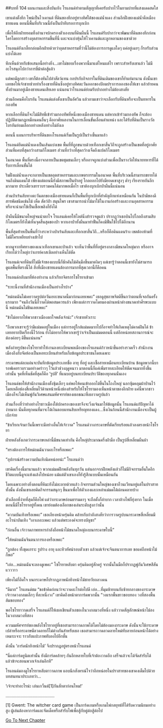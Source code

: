 ##บทที่ 104 แผนงานและสิ่งบันเทิง
โรแลนด์ทำตามสัญญาที่เคยรับปากไว้ในยามบ่ายที่แสงแดดสดใส


เขาแต่งตั้งทีก ไพน์เป็นไวเคานต์ ที่ดินของทีกอยู่ทางทิศใต้ของแม่น้ำแดง ส่วนอีกฝั่งของแม่น้ำคือเมืองชายแดน ตอนนี้พื้นที่บริเวณนี้ยังเป็นป่าทึบรอการบุกเบิก


เพื่อให้อีกฝ่ายยอมทิ้งอำนาจปกครองตัวเองบนที่ดินผืนนี้ โรแลนด์รับปากว่าจะพัฒนาที่ดินของทีกก่อนใครโดยการสร้างอุตสาหกรรมขึ้นที่นี่ และจะแบ่งหุ้นให้ไวเคานต์และลูกหลานของเขาด้วย


โรแลนด์ยังเกลี้ยกล่อมอีกฝ่ายด้วยว่าอุตสาหกรรมที่ว่านี้ไม่ต้องการการดูแลใดๆ แค่อยู่เฉยๆ ก็รอรับส่วนแบ่งได้เลย


ทีกเห็นด้วยกับข้อเสนอนี้อย่างยิ่ง...เขาไม่ชอบเรื่องพวกนี้มาแต่ไหนแต่ไร เพราะสำหรับเขาแล้ว ไม่มีอะไรสนุกไปกว่าการขี่ม้าต่อสู้แล้ว


แต่พอมีลูกสาว เขาก็ต้องหันไปล่าสัตว์แทน กอปรกับกิจการในที่ดินเดิมของเขาก็ย่ำแย่มานาน ดังนั้นเขาเลยขอให้เจ้าชายช่วยทำเรื่องขายที่ดินซึ่งอยู่ทางทิศตะวันออกของป้อมปราการลองซองให้เขา แล้วย้ายคนทั้งบ้านมาอยู่เมืองชายแดนเสียเลย แน่นอนว่าโรแลนด์ย่อมรับปากอย่างไม่ต้องสงสัย


ส่วนอีกคนคือไบรอัน โรแลนด์แต่งตั้งเขาเป็นอัศวิน แล้วถามเขาว่าจะเลือกรับที่ดินหรือจะเป็นทหารในกองทัพ


หากเลือกที่ดินก็จะไม่มีสิทธิ์เข้าร่วมกองทัพที่หนึ่งของเมืองชายแดน แต่หากเข้าร่วมกองทัพ ก็จะต้องปฏิบัติตามกฎเหมือนคนอื่นๆ คืออาศัยผลงานในการเลื่อนขั้นเลื่อนตำแหน่ง และได้รับที่ดินเป็นรางวัล ไบรอันย่อมเลือกอย่างหลังอย่างไม่ลังเล


ตอนนี้ แผนการบริหารที่ดินของโรแลนด์เริ่มเป็นรูปเป็นร่างขึ้นมาแล้ว


โรแลนด์ยึดแม่น้ำแดงเป็นเส้นแบ่งเขต พื้นที่ที่ถูกขนาบด้วยเทือกเขาสิ้นวิถีจะถูกสร้างเป็นเขตที่อยู่อาศัย ส่วนที่แคบที่สุดกว้างสามกิโลเมตร ส่วนที่กว้างที่สุดกว้างเจ็ดถึงแปดกิโลเมตร


ในอนาคต พื้นที่ตรงนี้อาจกลายเป็นเขตชุมชนเล็กๆ หรืออาจถูกแบ่งส่วนเพื่อเป็นรางวัลให้นายทหารที่ได้รับการเลื่อนขั้นได้


ริมฝั่งแม่น้ำแดงจะกลายเป็นเขตอุตสาหกรรมและเกษตรกรรมในอนาคต พื้นที่บริเวณนี้สามารถขยายได้จนถึงดินแดนใต้ เพียงแต่ตอนนี้ยังมีสภาพเป็นป่าอยู่ ไกลออกไปยังมียอดเขาสูงๆ ต่ำๆ เรียงรายกันอีกมากมาย ประเดี๋ยวเขารวบรวมคนได้มากพอเมื่อไร เขาต้องบุกเบิกป่าผืนนี้แน่นอน


ส่วนป่าเร้นลับทางตะวันตกของเมืองชายแดนก็เป็นพื้นที่บุกเบิกที่สำคัญอีกแห่งเหมือนกัน ในป่ามีของดีสารพัดชนิดเช่นไม้ เห็ด สัตว์ป่า สมุนไพร เขาสามารถนำไม้มาใช้ในงานก่อสร้างและงานอุตสาหกรรม หรือจะนำมาใช้เป็นเชื้อเพลิงก็ยังได้


ป่าผืนนี้มีขนาดใหญ่จนน่าตกใจ โรแลนด์เคยให้ไลต์นิ่งสำรวจดูแล้ว ปรากฏว่าเธอบินไปไกลถึงสามสิบกิโลเมตรก็ยังไม่เห็นจุดสิ้นสุดของป่า หากเอาป่าทั้งผืนมาทำฟืนก็คงมีฟืนใช้ไปได้อีกนาน


พื้นที่สุดท้ายเป็นพื้นที่ว่างระหว่างป่าเร้นลับและเทือกเขาสิ้นวิถี...หรือก็คือดินแดนร้าง เขตต้องห้ามที่ไม่มีใครเหยียบย่างเข้าไป


หากดูจากทิศทางของแนวเทือกเขาและป่าแล้ว จะเห็นว่าพื้นที่ที่อยู่ตรงกลางมีขนาดใหญ่มาก หรืออาจเรียกได้ว่าใหญ่กว่าเกรย์คาสเซิลอย่างเห็นได้ชัด


โรแลนด์เจอที่ดินที่ไม่มีเจ้าของแบบนี้ก็ชักคันไม้คันมือขึ้นมาตงิดๆ แต่เขารู้ว่าตอนนี้เขายังไม่สามารถดูแลพื้นที่ตรงนี้ได้ สิ่งที่เมืองชายแดนต้องการมากที่สุดเวลานี้ก็คือคน


โรแลนด์กลับมาที่ห้องทำงาน แล้วเรียกจิตรกรโซโรยาเข้ามา


“ระยะนี้งานที่สำนักงานเมืองเป็นอย่างไรบ้าง”


“หม่อมฉันไม่เคยวาดรูปต่อวันเยอะขนาดนี้มาก่อนเลยเพคะ” เธอดูสุขภาพจิตดีขึ้นกว่าตอนที่เจอกันครั้งแรกมาก “จนถึงวันนี้ก็วาดได้พอสมควรแล้ว เพียงแต่การวาดโดยมองผ่านหน้าต่างขนาดเท่าศีรษะแบบนี้ หม่อมฉันไม่ชินเลยเพคะ”


“ข้าไม่อยากให้พวกชาวเมืองตกใจพลังเจ้าน่ะ” เจ้าชายหัวเราะ


“ถึงพวกเขาจะรู้ว่ามีแม่มดอยู่ในเมือง แต่การอยู่ใกล้แม่มดมากไปก็อาจทำให้เกิดเหตุไม่คาดฝันได้ ข้าเลยอยากปิดเรื่องนี้ไว้ก่อน ยังไม่อยากให้พวกเขารู้ว่าเจ้าเป็นแม่มดตอนนี้ แต่อีกหน่อยสถานการณ์จะต้องค่อยๆ ดีขึ้นแน่นอน”


พลังถ่ายรูปของโซโรยาทำให้งานลงทะเบียนพลเมืองของโรแลนด์ก้าวหน้าขึ้นอย่างรวดเร็ว สำนักงานเมืองถึงกับจัดห้องเป็นหอทะเบียนสำหรับเก็บข้อมูลประชาชนโดยเฉพาะ


กระดาษแต่ละแผ่นจะบันทึกข้อมูลประเภทชื่อ อายุ ที่อยู่ และเชื้อสายเหมือนทะเบียนบ้าน ข้อมูลพวกนี้บารอฟเคยรวบรวมอย่างคร่าวๆ ไว้แล้วช่วงฤดูหนาว มาตอนนี้ก็แค่เพิ่มรายละเอียดให้ชัดเจนมากยิ่งขึ้นเท่านั้น จุดที่เห็นชัดที่สุดก็คือ ‘รูปสี’ ที่แนบอยู่บนทะเบียนประวัติของทุกคนนั่นเอง


โรแลนด์ขอให้สำนักงานเมืองตั้งซุ้มเล็กๆ แค่พอให้คนเข้าออกได้ขึ้นในโถงใหญ่ นอกซุ้มคลุมผ้าป่านไว้ โดยเหลือช่องสี่เหลี่ยมไว้ด้านหน้าหนึ่งช่องสำหรับให้โซโรยามองเห็นหน้าตาของอีกฝ่าย แค่นี้พวกชาวเมืองก็จะไม่เห็นพู่กันวิเศษแสนมหัศจรรย์ของเธอขณะที่เธอวาดรูปแล้ว


ส่วนเรื่องที่ว่าทำอย่างไรชาวเมืองใต้ปกครองของเขาจึงจะวิ่งแจ้นมาให้ข้อมูลนั้น โรแลนด์แก้ปัญหาได้ง่ายมาก นั่นคือทุกคนที่มาจะได้เงินตอบแทนสิบเหรียญทองแดง...ซึ่งเงินก้อนนี้สำนักงานเมืองจะเป็นผู้เบิกจ่าย


“ข้าเรียกเจ้ามาวันนี้เพราะมีอย่างอื่นให้เจ้าวาด” โรแลนด์วางกระดาษที่ตัดเรียบร้อยแล้วลงตรงหน้าโซโรยา


ฝ่ายหลังสังเกตว่ากระดาษเหล่านี้มีขนาดเท่ากัน คือใหญ่ประมาณครึ่งฝ่ามือ เป็นรูปสี่เหลี่ยมผืนผ้า


“ทรงต้องการให้หม่อมฉันวาดอะไรหรือเพคะ”


“อุปกรณ์สร้างความบันเทิงนิดหน่อยน่ะ” โรแลนด์ว่า


เขาคิดเรื่องนี้มานานแล้ว พวกแม่มดฝึกพลังกันทุกวัน แต่นอกจากฝึกพลังแล้วก็ไม่มีกิจกรรมอื่นใดอีก ชีวิตแบบนี้ดูจะแห้งแล้งไปหน่อย แม้แต่ตัวเขาเองก็ยังรู้สึกแบบนั้นเหมือนกัน


โดยเฉพาะอย่างยิ่งตอนที่หิมะยังไม่ละลายด้วยแล้ว กิจกรรมส่วนใหญ่ของเขาก็วนเวียนอยู่แต่ในปราสาททั้งนั้น ดังนั้นเขาเลยคิดกิจกรรมสนุกๆ ขึ้นมาเพื่อให้ตัวเองและเหล่าแม่มดได้ผ่อนคลายบ้าง


ตัวเลือกที่ง่ายที่สุดก็คือไพ่ แต่ว่ากระดาษอ่อนธรรมดาๆ จะถือตั้งก็ลำบาก เวลาล้างไพ่ก็ยุ่งยาก ในเมื่อตอนนี้มีโซโรยาอยู่ทั้งคน เขาย่อมต้องเลือกของเล่นระดับสูงกว่านั้น


“ความบันเทิงหรือเพคะ” เธอเอียงหน้าครุ่นคิด คล้ายกับกำลังสงสัยว่าการวาดรูปบนกระดาษสี่เหลี่ยมมีอะไรน่าบันเทิง “เอาเถอะเพคะ แล้วแต่พระองค์จะทรงบัญชา”


“ก่อนอื่น เจ้าวาดภาพทหารกำลังถือหน้าไม้ขนาดใหญ่ลงบนกระดาษใบนี้”


“ให้หม่อมฉันจินตนาการเองหรือเพคะ”


“ถูกต้อง ทั้งชุดเกราะ รูปร่าง อายุ และทิวทัศน์รอบตัวเขา แล้วแต่เจ้าจะจินตนาการเลย ขอแค่ถือหน้าไม้ก็พอ”


“เอ่อ...หม่อมฉันจะลองดูเพคะ” โซโรยาหลับตา ครุ่นคิดอยู่สักครู่ จากนั้นในมือก็ปรากฏพู่กันวิเศษสีสันแวววาว


เพียงไม่กี่อึดใจ บนกระดาษก็ปรากฏภาพนักยิงหน้าไม้ชายวัยกลางคน


“ดีมาก” โรแลนด์ชม “ขอข้าคิดก่อนว่าจะวาดอะไรต่อไปดี เอ่อ...ที่มุมซ้ายบนกับซ้ายกลางของกระดาษ เจ้าวาดวงกลมเล็กๆ ที่ละหนึ่งวง” เขาคิดถึงหน้าตาการ์ดพวกนั้น “วงแรกพื้นขาวขอบทอง วงที่สองพื้นส้มขอบทอง”


พอโซโรยาวาดเสร็จ โรแลนด์ก็ให้เธอเขียนตัวเลขลงในวงกลมวงที่หนึ่ง แล้ววาดสัญลักษณ์หน้าไม้ลงในวงกลมวงที่สอง


ความมหัศจรรย์ของพลังโซโรยาอยู่ที่เธอสามารถวาดภาพได้โดยไม่ต้องมองกระดาษ ดังนั้นจะใช้กระดาษเปล่าหรือกระดาษมีลวดลายก็ไม่ต่างกันสำหรับเธอ เธอสามารถวาดลวดลายใหม่ทับลายก่อนหน้าได้อย่างเหมาะเจาะ ราวกับแปะภาพทับลงไปอีกชั้น


ดังนั้น ‘การ์ดนักยิงหน้าไม้’ จึงปรากฏอยู่ตรงหน้าโรแลนด์


“นี่แค่การ์ดยูนิตเท่านั้น ยังมีการ์ดคล้ายๆ กันอีกหลายใบที่เจ้าต้องวาดอีก เสร็จแล้วจะได้จัดสำรับได้ แล้วข้าจะสอนพวกเจ้าเล่นอีกที”


โรแลนด์มองดูโซโรยาหลับตาวาดภาพ แอบนึกสังหรณ์ใจว่าอีกหน่อยในปราสาทของเขาคงเต็มไปด้วยบทสนทนาประเภทว่า...


‘เจ้าจะทำอะไรน่ะ เล่นเกว็นต์[1]กันสักตาก่อนไหม!’


........................................


[1] Gwent: The witcher card game เป็นการ์ดเกมหรือเกมไพ่กลยุทธ์ที่ได้รับความนิยมอย่างสูง ผู้เล่นต้องหาการ์ดและจัดเด็คหรือสำรับไพ่เพื่อสู้กับคู่ต่อสู้ต่อไป


[Go To Next Chapter]( ./17.md)